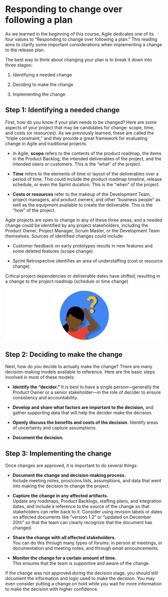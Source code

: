 # Responding to change over following a plan
As we learned in the beginning of this course, Agile dedicates one of its four values to “Responding to change over following a plan.” This reading aims to clarify some important considerations when implementing a change to the release plan.

The best way to think about changing your plan is to break it down into three stages:

1. Identifying a needed change 

1. Deciding to make the change

1. Implementing the change

## Step 1: Identifying a needed change 
First, how do you know if your plan needs to be changed? Here are some aspects of your project that may be candidates for change: scope, time, and costs (or resources). As we previously learned, these are called the “triple constraint,” and they provide a great framework for evaluating change in Agile and traditional projects.

* In Agile, **scope** refers to the contents of the product roadmap, the items in the Product Backlog, the intended deliverables of the project, and the intended users or customers. This is the “what” of the project.

* **Time** refers to the elements of time or layout of the deliverables over a period of time. This could include the product roadmap timeline, release schedule, or even the Sprint duration. This is the “when” of the project.

* **Costs or resources** refer to the makeup of the Development Team, project managers, and product owners, and other “business people” as well as the equipment available to create the deliverable. This is the “how” of the project.

Agile projects are open to change in any of these three areas, and a needed change could be identified by any project stakeholders, including the Product Owner, Project Manager, Scrum Master, or the Development Team themselves. Sources of identified changes could include:

* Customer feedback on early prototypes results in new features and some deleted features (scope change)

* Sprint Retrospective identifies an area of understaffing (cost or resource change)

Critical project dependencies or deliverable dates have shifted, resulting in a change to the project roadmap (schedule or time change)

![A woman scratching her head with a question mark next to her](./images/c5-w4-r3.png)

## Step 2: Deciding to make the change
Next, how do you decide to actually make the change? There are many decision-making models available to reference. Here are the basic steps involved in most of these models:

* **Identify the “decider.”** It is best to have a single person—generally the Product Owner or a senior stakeholder—in the role of decider to ensure consistency and accountability. 

* **Develop and share what factors are important to the decision,** and gather supporting data that will help the decider make the decision.

* **Openly discuss the benefits and costs of the decision.** Identify areas of uncertainty and capture assumptions.

* **Document the decision.**


## Step 3: Implementing the change
Once changes are approved, it is important to do several things:

* **Document the change and decision-making process.**   
Include meeting notes, pros/cons lists, assumptions, and data that went into making the decision to change the project.

* **Capture the change in any affected artifacts.**  
Update any roadmaps, Product Backlogs, staffing plans, and integration dates, and include a reference to the source of the change so that stakeholders can refer back to it. Consider using revision labels or dates on affected documents like “version 1.2” or “updated on December 20th” so that the team can clearly recognize that the document has changed.

* **Share the change with all affected stakeholders.**  
You can do this through many types of forums: in person at meetings, in documentation and meeting notes, and through email announcements. 

* **Monitor the change for a certain amount of time.**  
This ensures that the team is supportive and aware of the change.

If the change was not approved during the decision stage, you should still document the information and logic used to make the decision. You may even consider putting a change on hold while you wait for more information to make the decision with higher confidence.


